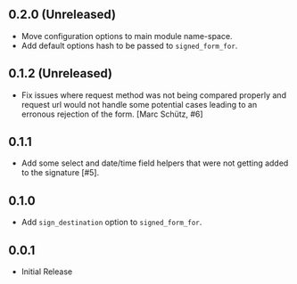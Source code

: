 ## 0.2.0 (Unreleased)

* Move configuration options to main module name-space.
* Add default options hash to be passed to `signed_form_for`.

## 0.1.2 (Unreleased)

* Fix issues where request method was not being compared properly and request
  url would not handle some potential cases leading to an erronous rejection of
  the form. [Marc Schütz, #6]

## 0.1.1

* Add some select and date/time field helpers that were not getting added to the signature [#5].

## 0.1.0

* Add `sign_destination` option to `signed_form_for`.

## 0.0.1

* Initial Release
